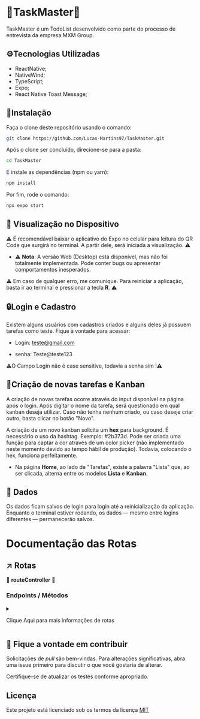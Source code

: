 # 📝TaskMaster📝

TaskMaster é um TodoList desenvolvido como parte do processo de entrevista da empresa MXM Group.

## ⚙️Tecnologias Utilizadas
* ReactNative; 
* NativeWind;
* TypeScript;
* Expo;
* React Native Toast Message;

## 🚀Instalação

Faça o clone deste repositório usando o comando:

```bash
git clone https://github.com/Lucas-Martins97/TaskMaster.git
```

Após o clone ser concluído, direcione-se para a pasta:
```bash
cd TaskMaster
```
E instale as dependências (npm ou yarn):
```bash
npm install
```

Por fim, rode o comando:
```bash
npx expo start
```


## 📱 Visualização no Dispositivo

⚠️ É recomendável baixar o aplicativo do Expo no celular para leitura do QR Code que surgirá no terminal. A partir dele, será iniciada a visualização. ⚠️

* ⚠️ **Nota**: A versão Web (Desktop) está disponível, mas não foi totalmente implementada. Pode conter bugs ou apresentar comportamentos inesperados.

⚠️ Em caso de qualquer erro, me comunique. Para reiniciar a aplicação, basta ir ao terminal e pressionar a tecla **R**. ⚠️

## 🔒Login e Cadastro
Existem alguns usuários com cadastros criados e alguns deles já possuem tarefas como teste. Fique à vontade para acessar:
* Login: teste@gmail.com
 
* senha: Teste@teste123

⚠️O Campo Login não é case sensitive, todavia a senha sim !⚠️

## 📑Criação de novas tarefas e Kanban
A criação de novas tarefas ocorre através do input disponível na página após o login. Após digitar o nome da tarefa, será questionado em qual kanban deseja utilizar. Caso não tenha nenhum criado, ou caso deseje criar outro, basta clicar no botão "Novo".

A criação de um novo kanban solicita um **hex** para background. É necessário o uso da hashtag. Exemplo: #2b373d. Pode ser criada uma função para captar a cor através de um color picker (não implementado neste momento devido ao tempo hábil de produção). Todavia, colocando o hex, funciona perfeitamente.

* Na página **Home**, ao lado de "Tarefas", existe a palavra "Lista" que, ao ser clicada, alterna entre os modelos **Lista** e **Kanban**.

## 💾 Dados  

Os dados ficam salvos de login para login até a reinicialização da aplicação. Enquanto o terminal estiver rodando, os dados — mesmo entre logins diferentes — permanecerão salvos.

# Documentação das Rotas

## ↗️ Rotas  
📂 **routeController** 📂

### Endpoints / Métodos
<details>

<summary>

Clique Aqui para mais informações de rotas 

</summary>

#### 1. **login(data: userData)**

Realiza login do usuário, verificando se o usuário existe e se a senha está correta.

- **Parâmetros:**
  - `data` (userData): Objeto com campos `login` e `password`.

- **Retorno:**
  - `200` - Login feito com sucesso.
  - `404` - Senha ou email incorretos.

---

#### 2. **register(data: userData)**

Registra um novo usuário se ainda não existir um usuário com o mesmo login.

- **Parâmetros:**
  - `data` (userData): Objeto com os dados do usuário (`login`, `password`, etc).

- **Retorno:**
  - `200` - Usuário cadastrado com sucesso.
  - `409` - Usuário já cadastrado.

---

#### 3. **getTodo(login: string)**

Busca as tarefas do usuário. Se o usuário não possuir tarefas, cria listas padrão para ele.

- **Parâmetros:**
  - `login` (string): Login do usuário.

- **Retorno:**
  - `200` + objeto `todo` contendo as listas de tarefas do usuário.
  - Se o usuário não existir, cria um novo registro com listas padrão e retorna mensagem de inclusão.

---

#### 4. **setTodo(data: itemsData, login: string)**

Adiciona uma nova tarefa em uma lista kanban específica do usuário.

- **Parâmetros:**
  - `data` (itemsData): Objeto contendo `kanbanTitle` e `itemTitle`.
  - `login` (string): Login do usuário.

- **Retorno:**
  - `200` - Tarefa criada com sucesso + lista atualizada de tarefas.
  - `409` - Tarefa já existe.
  - `404` - Usuário não encontrado.

---

#### 5. **deleteTodo(kanban: toDo, item: itemHandle, id: number, login: string)**

Deleta uma tarefa específica de uma lista kanban do usuário.

- **Parâmetros:**
  - `kanban` (toDo): Objeto com a lista kanban onde a tarefa está.
  - `item` (itemHandle): Objeto da tarefa a ser deletada.
  - `id` (number): Identificador da tarefa (não usado no código mas passado).
  - `login` (string): Login do usuário.

- **Retorno:**
  - `200` - Tarefa deletada com sucesso + lista atualizada.
  - `404` - Usuário, Kanban ou Tarefa não encontrados.

---

#### 6. **concludeTodo(kanban: toDo, item: itemHandle, id: number, login: string)**

Marca uma tarefa como concluída.

- **Parâmetros:**
  - `kanban` (toDo): Objeto do kanban da tarefa.
  - `item` (itemHandle): Objeto da tarefa.
  - `id` (number): ID da tarefa.
  - `login` (string): Login do usuário.

- **Retorno:**
  - `200` - Tarefa marcada como concluída + lista atualizada.
  - `404` - Usuário ou tarefa não encontrados.

---

#### 7. **editTodoItem(newTitle: string, index: number, login: string, newKanbanTitle: string)**

Edita o título de uma tarefa e/ou move a tarefa para outro kanban.

- **Parâmetros:**
  - `newTitle` (string): Novo título da tarefa.
  - `index` (number): Índice do kanban original na lista do usuário.
  - `login` (string): Login do usuário.
  - `newKanbanTitle` (string): Título do kanban de destino.

- **Retorno:**
  - `200` - Tarefa atualizada com sucesso + lista atualizada.
  - `404` - Usuário, Kanban original, Kanban destino ou tarefa não encontrados.
  - Mensagem indicando se nenhuma alteração foi detectada.

---

#### 8. **createKanban(login: string, kanbanName: string, kanbanColor: string)**

Cria um novo kanban para o usuário, se não existir um kanban com o mesmo nome.

- **Parâmetros:**
  - `login` (string): Login do usuário.
  - `kanbanName` (string): Nome do novo kanban.
  - `kanbanColor` (string): Cor de fundo do kanban.

- **Retorno:**
  - `200` - Kanban criado com sucesso + lista atualizada.
  - `409` - Kanban já existe.
  - `404` - Usuário não encontrado.

---

#### 9. **deleteKanban(kanban: toDo, login: string)**

Deleta um kanban específico do usuário.

- **Parâmetros:**
  - `kanban` (toDo): Kanban a ser deletado.
  - `login` (string): Login do usuário.

- **Retorno:**
  - `200` - Kanban deletado com sucesso + lista atualizada.
  - `404` - Usuário ou Kanban não encontrados.

---

#### Tipos utilizados

```ts
type userData = {
  login: string;
  password: string;
};

type toDo = {
  kanbanTitle: string;
  bgKanbanColor: string;
  list: itemHandle[];
};

type itemHandle = {
  title: string;
  finish: boolean;
};

type toDoData = {
  login: string;
  todo: toDo[];
};

type itemsData = {
  kanbanTitle: string;
  itemTitle: string;
};


```


</details>


## 🤝 Fique a vontade em contribuir

Solicitações de *pull* são bem-vindas. Para alterações significativas, abra uma issue primeiro
para discutir o que você gostaria de alterar.

Certifique-se de atualizar os testes conforme apropriado.

## Licença

Este projeto está licenciado sob os termos da licença [MIT](https://choosealicense.com/licenses/mit/)
